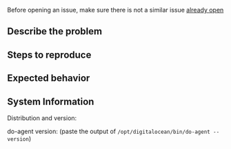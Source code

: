 Before opening an issue, make sure there is not a similar issue [already open](https://github.com/digitalocean/do-agent/issues)

## Describe the problem

## Steps to reproduce

## Expected behavior

## System Information
Distribution and version:

do-agent version:
(paste the output of `/opt/digitalocean/bin/do-agent --version`)
